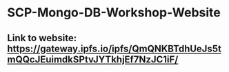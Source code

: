 # SCP-Mongo-DB-Workshop-Website
## Link to website: https://gateway.ipfs.io/ipfs/QmQNKBTdhUeJs5tmQQcJEuimdkSPtvJYTkhjEf7NzJC1iF/
